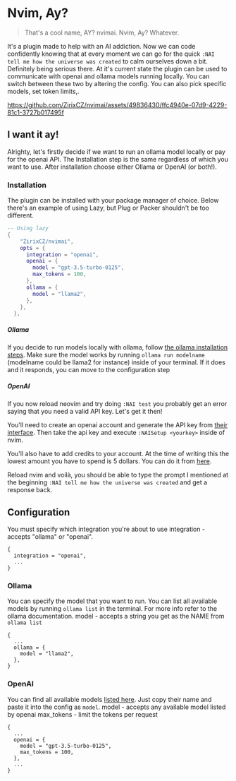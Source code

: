 # Nvim, Ay?

> That's a cool name, AY? nvimai. Nvim, Ay? Whatever.

It's a plugin made to help with an AI addiction. Now we can code confidently knowing that at every moment we can go for the quick `:NAI tell me how the universe was created` to calm ourselves down a bit. Definitely being serious there. At it's current state the plugin can be used to communicate with openai and ollama models running locally. You can switch between these two by altering the config. You can also pick specific models, set token limits,.

https://github.com/ZirixCZ/nvimai/assets/49836430/ffc4940e-07d9-4229-81c1-3727b017495f

## I want it ay!

Alrighty, let's firstly decide if we want to run an ollama model locally or pay for the openai API. The Installation step is the same regardless of which you want to use. After installation choose either Ollama or OpenAI (or both!).

### Installation
The plugin can be installed with your package manager of choice. Below there's an example of using Lazy, but Plug or Packer shouldn't be too different.

```lua
-- Using lazy
{
    "ZirixCZ/nvimai",
    opts = {
      integration = "openai",
      openai = {
        model = "gpt-3.5-turbo-0125",
        max_tokens = 100,
      },
      ollama = {
        model = "llama2",
      },
    },
  },
```

##### Ollama
If you decide to run models locally with ollama, follow [the ollama installation steps](https://github.com/ollama/ollama). Make sure the model works by running `ollama run modelname` (modelname could be llama2 for instance) inside of your terminal. If it does and it responds, you can move to the configuration step

##### OpenAI
If you now reload neovim and try doing `:NAI test` you probably get an error saying that you need a valid API key. Let's get it then!

You'll need to create an openai account and generate the API key from [their interface](https://platform.openai.com/api-keys). Then take the api key and execute `:NAISetup <yourkey>` inside of nvim.

You'll also have to add credits to your account. At the time of writing this the lowest amount you have to spend is 5 dollars. You can do it from [here](https://platform.openai.com/account/billing/overview).

Reload nvim and voilà, you should be able to type the prompt I mentioned at the beginning `:NAI tell me how the universe was created` and get a response back.

## Configuration
You must specify which integration you're about to use
integration - accepts "ollama" or "openai".
```
{
  integration = "openai",
  ...
}
```

### Ollama
You can specify the model that you want to run. You can list all available models by running `ollama list` in the terminal. For more info refer to the ollama documentation.
model - accepts a string you get as the NAME from `ollama list`
```
{
  ...
  ollama = {
    model = "llama2",
  },
}
```
### OpenAI 
You can find all available models [listed here](https://openai.com/pricing). Just copy their name and paste it into the config as `model`.
model - accepts any available model listed by openai
max_tokens - limit the tokens per request
```
{
  ...
  openai = {
    model = "gpt-3.5-turbo-0125",
    max_tokens = 100,
  },
  ...
}
```


